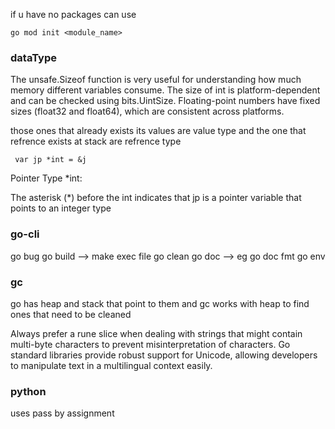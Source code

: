 if u have no packages can use

```
go mod init <module_name>
```

### dataType
The unsafe.Sizeof function is very useful for understanding how much memory different variables consume.
The size of int is platform-dependent and can be checked using bits.UintSize.
Floating-point numbers have fixed sizes (float32 and float64), which are consistent across platforms.


those ones that already exists its values are value type and the one  that refrence exists at stack are refrence type

```
 var jp *int = &j 
```
Pointer Type *int:

The asterisk (*) before the int indicates that jp is a pointer variable that points to an integer type

### go-cli

go bug
go build --> make exec file
go clean
go doc --> eg go doc fmt
go env


### gc
go has heap and stack that point to them
and gc works with heap to find  ones that need to be cleaned


Always prefer a rune slice when dealing with strings that might contain multi-byte characters to prevent misinterpretation of characters.
Go standard libraries provide robust support for Unicode, allowing developers to manipulate text in a multilingual context easily.


### python 
uses pass by assignment